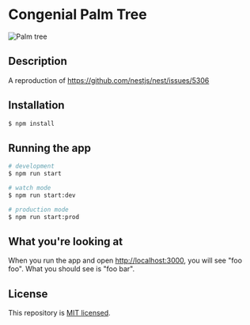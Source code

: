 # Congenial Palm Tree

![Palm tree](https://live.staticflickr.com/7868/31844041567_f5e8e99bde_b.jpg)

## Description

A reproduction of https://github.com/nestjs/nest/issues/5306

## Installation

```bash
$ npm install
```

## Running the app

```bash
# development
$ npm run start

# watch mode
$ npm run start:dev

# production mode
$ npm run start:prod
```

## What you're looking at

When you run the app and open [http://localhost:3000](http://localhost:3000), you will see "foo foo". What you should
see is "foo bar".

## License

  This repository is [MIT licensed](LICENSE).
